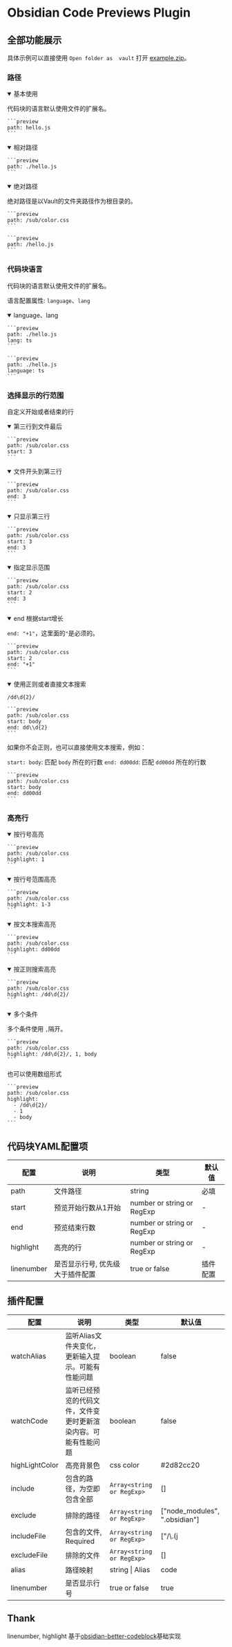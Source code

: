 # Obsidian Code Previews Plugin

## 全部功能展示

具体示例可以直接使用 `Open folder as  vault` 打开 [example.zip](https://github.com/zjhcn/obsidian-code-preview/releases/download/1.3.6/example.zip)。

### 路径

<details open>
<summary> 基本使用 </summary>

代码块的语言默认使用文件的扩展名。

<pre><code>```preview
path: hello.js
```</code></pre>

</details>

<details open>
<summary> 相对路径 </summary>

<pre><code>```preview
path: ./hello.js
```</code></pre>

</details>

<details open>
<summary> 绝对路径 </summary>

绝对路径是以Vault的文件夹路径作为根目录的。

<pre><code>```preview
path: /sub/color.css
```</code></pre>

<pre><code>```preview
path: /hello.js
```</code></pre>

</details>

### 代码块语言

代码块的语言默认使用文件的扩展名。

语言配置属性: `language`、`lang`

<details open>
<summary> language、lang </summary>

<pre><code>```preview
path: ./hello.js
lang: ts
```</code></pre>

<pre><code>```preview
path: ./hello.js
language: ts
```</code></pre>

</details>

### 选择显示的行范围

自定义开始或者结束的行

<details open>
<summary> 第三行到文件最后 </summary>

<pre><code>```preview
path: /sub/color.css
start: 3
```</code></pre>

</details>

<details open>
<summary> 文件开头到第三行 </summary>

<pre><code>```preview
path: /sub/color.css
end: 3
```</code></pre>

</details>

<details open>
<summary> 只显示第三行 </summary>

<pre><code>```preview
path: /sub/color.css
start: 3
end: 3
```</code></pre>

</details>

<details open>
<summary> 指定显示范围 </summary>

<pre><code>```preview
path: /sub/color.css
start: 2
end: 3
```</code></pre>

</details>

<details open>
<summary> end 根据start增长 </summary>

`end: "+1"`，这里面的`"`是必须的。

<pre><code>```preview
path: /sub/color.css
start: 2
end: "+1"
```</code></pre>

</details>

<details open>
<summary> 使用正则或者直接文本搜索 </summary>

`/dd\d{2}/`

<pre><code>```preview
path: /sub/color.css
start: body
end: dd\\d{2}
```</code></pre>

如果你不会正则，也可以直接使用文本搜索，例如：

`start: body`: 匹配 `body` 所在的行数
`end: dd00dd`: 匹配 `dd00dd` 所在的行数

<pre><code>```preview
path: /sub/color.css
start: body
end: dd00dd
```</code></pre>

</details>

### 高亮行

<details open>
<summary> 按行号高亮 </summary>

<pre><code>```preview
path: /sub/color.css
highlight: 1
```</code></pre>

</details>

<details open>
<summary> 按行号范围高亮 </summary>

<pre><code>```preview
path: /sub/color.css
highlight: 1-3
```</code></pre>

</details>

<details open>
<summary> 按文本搜索高亮 </summary>

<pre><code>```preview
path: /sub/color.css
highlight: dd00dd
```</code></pre>

</details>

<details open>
<summary> 按正则搜索高亮 </summary>

<pre><code>```preview
path: /sub/color.css
highlight: /dd\d{2}/
```</code></pre>

</details>

<details open>
<summary> 多个条件 </summary>

多个条件使用 `,`隔开。

<pre><code>```preview
path: /sub/color.css
highlight: /dd\d{2}/, 1, body
```</code></pre>

也可以使用数组形式

<pre><code>```preview
path: /sub/color.css
highlight:
  - /dd\d{2}/
  - 1
  - body
```</code></pre>

</details>

## 代码块YAML配置项

|配置 |说明 |类型 |默认值|
|---|---|---|---|
| path | 文件路径 | string |  必填 |
| start | 预览开始行数从1开始 | number or string or RegExp |  - |
| end | 预览结束行数 | number or string or RegExp |  - |
| highlight | 高亮的行 | number or string or RegExp | - |
| linenumber | 是否显示行号, 优先级大于插件配置 | true or false | 插件配置 |

## 插件配置

|配置 |说明 |类型 |默认值|
|---|---|---|---|
| watchAlias | 监听Alias文件夹变化，更新输入提示。可能有性能问题 | boolean | false |
| watchCode | 监听已经预览的代码文件，文件变更时更新渲染内容。可能有性能问题 | boolean | false |
| highLightColor | 高亮背景色 | css color | #2d82cc20 |
| include | 包含的路径，为空即包含全部 | `Array<string or RegExp>` |  [] |
| exclude | 排除的路径 | `Array<string or RegExp>` |  ["node_modules", ".obsidian"] |
| includeFile | 包含的文件, Required | `Array<string or RegExp>` |  ["/\\.(j|t)s$/", "/\\.css$/"] |
| excludeFile | 排除的文件 | `Array<string or RegExp>` |  [] |
| alias | 路径映射 | string \| Alias |  code |
| linenumber | 是否显示行号 | true or false | true |

## Thank

linenumber, highlight 基于[obsidian-better-codeblock](https://github.com/stargrey/obsidian-better-codeblock)基础实现

